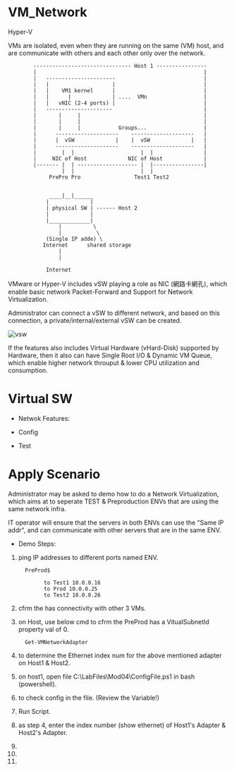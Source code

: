 # VM_Network
Hyper-V

VMs are isolated, even when they are running on the same (VM) host, and are communicate with others and each other only over the network.

            ------------------------------- Host 1 ----------------
            |                                                     |
            |   ----------------------                            |
            |   |                    |                            |
            |   |    VM1 kernel      |                            |
            |   |      |             | ....  VMn                  |
            |   |   vNIC (2-4 ports) |                            |
            |   ---------------------                             |
            |       |     |                                       |
            |       |     |                                       |
            |       |     |            Groups...                  |
            |      --------------------    --------------------   |
            |      |  vSW             |    |  vSW             |   |
            |      --------------------    --------------------   |
            |        |  |                     |  |                |
            |     NIC of Host             NIC of Host             |
            |------- |  | ------------------- |  |----------------|
                     |  |                     |  |
                 PrePro Pro                 Test1 Test2 
                  
            
                 ____|__|______
                |             | 
                | physical SW | ------ Host 2 
                |             | 
                |_____________| 
                    |          \
                    |           \
                (Single IP adde) \
               Internet      shared storage
                    |
                    |
                
                Internet
               

VMware or Hyper-V includes vSW playing a role as NIC (網路卡網孔), which enable basic network Packet-Forward and Support for Network Virtualization.

Administrator can connect a vSW to different network, and based on this connection, a private/internal/external vSW can be created.


![vsw](https://www.nakivo.com/blog/wp-content/uploads/2018/07/Virtual-switches-of-an-ESXi-host-1024x901.png)


If the features also includes Virtual Hardware (vHard-Disk) supported by Hardware, then it also can have Single Root I/O & Dynamic VM Queue, which enable higher network throuput & lower CPU utilization and consumption.


# Virtual SW


* Netwok Features:


* Config


* Test

# Apply Scenario

Administrator may be asked to demo how to do a Network Virtualization, which aims at to seperate TEST & Preproduction ENVs that are using the same network infra.

IT operator will ensure that the servers in both ENVs can use the "Same IP addr", and can communicate with other servers that are in the same ENV.

* Demo Steps:

1. ping IP addresses to different ports named ENV.

         PreProd$
         
               to Test1 10.0.0.16
               to Prod 10.0.0.25
               to Test2 10.0.0.26

2. cfrm the  has connectivity with other 3 VMs.

3. on Host, use below cmd to cfrm the PreProd has a VitualSubnetld property val of 0. 

         Get-VMNetworkAdapter

4. to determine the Ethernet index num for the above mentioned adapter on Host1 & Host2.

5. on host1, open file C:\LabFiles\Mod04\ConfigFile.ps1 in bash (powershell).

6. to check config in the file. (Review the Variable!)

7. Run Script.

8. as step 4, enter the index number (show ethernet) of Host1's Adapter & Host2's Adapter.

9.

10.

11.
